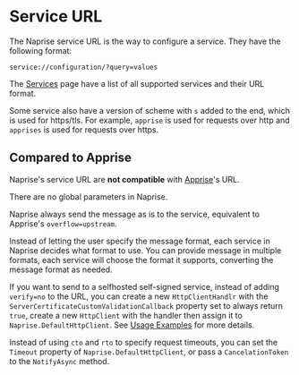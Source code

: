 # Service URL

The Naprise service URL is the way to configure a service. They have the following format:

```
service://configuration/?query=values
```

The [Services](services/index.md) page have a list of all supported services and their URL format.

Some service also have a version of scheme with `s` added to the end, which is used for https/tls. For example, `apprise` is used for requests over http and `apprises` is used for requests over https.

## Compared to Apprise

Naprise's service URL are **not compatible** with [Apprise](https://github.com/caronc/apprise)'s URL.

There are no global parameters in Naprise.

Naprise always send the message as is to the service, equivalent to Apprise's `overflow=upstream`.

Instead of letting the user specify the message format, each service in Naprise decides what format to use.
You can provide message in multiple formats, each service will choose the format it supports, converting the message format as needed.

If you want to send to a selfhosted self-signed service, instead of adding `verify=no` to the URL, you can create a new `HttpClientHandlr` with the `ServerCertificateCustomValidationCallback` property set to always return `true`, create a new `HttpClient` with the handler then assign it to `Naprise.DefaultHttpClient`. See [Usage Examples](./usage-examples.md) for more details.

Instead of using `cto` and `rto` to specify request timeouts, you can set the `Timeout` property of `Naprise.DefaultHttpClient`, or pass a `CancelationToken` to the `NotifyAsync` method.
